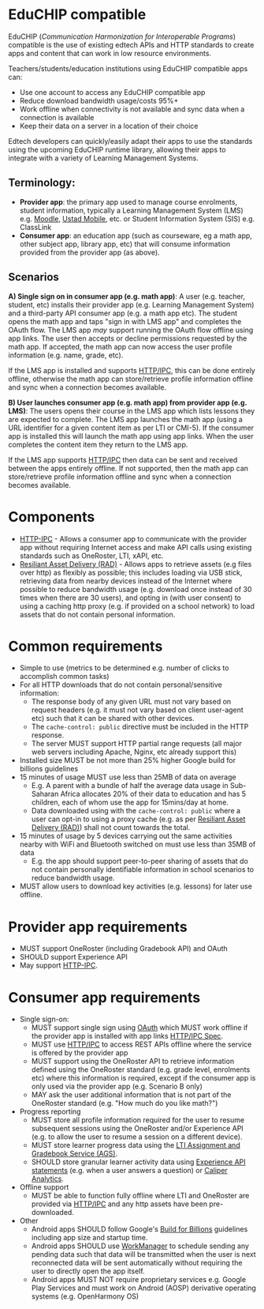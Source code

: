 # EduCHIP compatible

EduCHIP (_Communication Harmonization for Interoperable Programs_) compatible is the use of existing edtech APIs and HTTP standards to create apps and content that can work in low resource environments.

Teachers/students/education institutions using EduCHIP compatible apps can:
* Use one account to access any EduCHIP compatible app
* Reduce download bandwidth usage/costs 95%+
* Work offline when connectivity is not available and sync data when a connection is available
* Keep their data on a server in a location of their choice

Edtech developers can quickly/easily adapt their apps to use the standards using the upcoming EduCHIP runtime library, allowing their apps to integrate with a variety of Learning Management Systems.

## Terminology:

* **Provider app**: the primary app used to manage course enrolments, student information, typically a Learning Management System (LMS) e.g. [Moodle](https://moodle.org), [Ustad Mobile](https://www.ustadmobile.com), etc. or Student Information System (SIS) e.g. ClassLink
* **Consumer app**: an education app (such as courseware, eg a math app, other subject app, library app, etc) that will consume information provided from the provider app (as above).

## Scenarios

**A) Single sign on in consumer app (e.g. math app)**: A user (e.g. teacher, student, etc) installs their provider app (e.g. Learning Management System) and a third-party API consumer app (e.g. a math app etc). The student opens the math app and taps "sign in with LMS app" and completes the OAuth flow. The LMS app _may_ support running the OAuth flow offline using app links. The user then accepts or decline permissions requested by the math app. If accepted, the math app can now access the user profile information (e.g. name, grade, etc). 

If the LMS app is installed and supports [HTTP/IPC](https://github.com/UstadMobile/HTTP-IPC-Spec), this can be done entirely offline, otherwise the math app can store/retrieve profile information offline and sync when a connection becomes available.

**B) User launches consumer app (e.g. math app) from provider app (e.g. LMS)**: The users opens their course in the LMS app which lists lessons they are expected to complete. The LMS app launches the math app (using a URL identifier for a given  content item as per LTI or CMI-5). If the consumer app is installed this will launch the math app using app links. When the user completes the content item they return to the LMS app. 

If the LMS app supports [HTTP/IPC](https://github.com/UstadMobile/HTTP-IPC-Spec) then data can be sent and received between the apps entirely offline. If not supported, then the math app can store/retrieve profile information offline and sync when a connection becomes available.

# Components

* [HTTP-IPC](https://github.com/UstadMobile/HTTP-IPC-Spec) - Allows a consumer app to communicate with the provider app without requiring Internet access and make API calls using existing standards such as OneRoster, LTI, xAPI, etc.
* [Resiliant Asset Delivery (RAD)](RAD.md) - Allows apps to retrieve assets (e.g files over http) as flexibly as possible; this includes loading via USB stick, retrieving data from nearby devices instead of the Internet where possible to reduce bandwidth usage (e.g. download once instead of 30 times when there are 30 users), and opting in (with user consent) to using a caching http proxy (e.g. if provided on a school network) to load assets that do not contain personal information.

# Common requirements

* Simple to use (metrics to be determined e.g. number of clicks to accomplish common tasks)
* For all HTTP downloads that do not contain personal/sensitive information:
  * The response body of any given URL must not vary based on request headers (e.g. it must not vary based on client user-agent etc) such that it can be shared with other devices.
  * The ```cache-control: public``` directive must be included in the HTTP response.
  * The server MUST support HTTP partial range requests (all major web servers including Apache, Nginx, etc already support this)
* Installed size MUST be not more than 25% higher Google build for billions guidelines
* 15 minutes of usage MUST use less than 25MB of data on average
  * E.g. A parent with a bundle of half the average data usage in Sub-Saharan Africa allocates 20% of their data to education and has 5 children, each of whom use the app for 15mins/day at home.
  * Data downloaded using with the ```cache-control: public``` where a user can opt-in to using a proxy cache  (e.g. as per [Resiliant Asset Delivery (RAD)](RAD.md)) shall not count towards the total.
* 15 minutes of usage by 5 devices carrying out the same activities nearby with WiFi and Bluetooth switched on must use less than 35MB of data
  * E.g. the app should support peer-to-peer sharing of assets that do not contain personally identifiable information in school scenarios to reduce bandwidth usage. 
* MUST allow users to download key activities (e.g. lessons) for later use offline.


# Provider app requirements

* MUST support OneRoster (including Gradebook API) and OAuth
* SHOULD support Experience API
* May support [HTTP-IPC](https://github.com/UstadMobile/HTTP-IPC-Spec).

# Consumer app requirements

* Single sign-on:
  * MUST support single sign using [OAuth](https://oauth.net/2/) which MUST work offline if the provider app is installed with app links [HTTP/IPC Spec](https://github.com/UstadMobile/HTTP-IPC-Spec?tab=readme-ov-file#offline-oauth-flow).
  * MUST use [HTTP/IPC](https://github.com/UstadMobile/HTTP-IPC-Spec?tab=readme-ov-file#offline-oauth-flow) to access REST APIs offline where the service is offered by the provider app
  * MUST support using the OneRoster API to retrieve information defined using the OneRoster standard (e.g. grade level, enrolments etc) where this information is required, except if the consumer app is only used via the provider app (e.g. Scenario B only)
  * MAY ask the user additional information that is not part of the OneRoster standard (e.g. "How much do you like math?")  
* Progress reporting
  * MUST store all profile information required for the user to resume subsequent sessions using the OneRoster and/or Experience API (e.g. to allow the user to resume a session on a different device).
  * MUST store learner progress data using the [LTI Assignment and Gradebook Service (AGS)](https://www.imsglobal.org/spec/lti-ags/v2p0).
  * SHOULD store granular learner activity data using [Experience API statements](https://www.xapi.com/) (e.g. when a user answers a question) or [Caliper Analytics](https://www.1edtech.org/standards/caliper).
* Offline support
  * MUST be able to function fully offline where LTI and OneRoster are provided via [HTTP/IPC](https://github.com/UstadMobile/HTTP-IPC-Spec) and any http assets have been pre-downloaded.
* Other
  * Android apps SHOULD follow Google's [Build for Billions](https://developer.android.com/docs/quality-guidelines/build-for-billions) guidelines including app size and startup time.
  * Android apps SHOULD use [WorkManager](https://developer.android.com/topic/libraries/architecture/workmanager) to schedule sending any pending data such that data will be transmitted when the user is next reconnected data will be sent automatically without requiring the user to directly open the app itself.
  * Android apps MUST NOT require proprietary services e.g. Google Play Services and must work on Android (AOSP) derivative operating systems (e.g. OpenHarmony OS)






